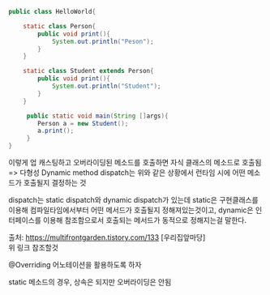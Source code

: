 ```java
public class HelloWorld{

    static class Person{
        public void print(){
            System.out.println("Peson");
        }
    }

    static class Student extends Person{
        public void print(){
            System.out.println("Student");
        }
    }

     public static void main(String []args){
        Person a = new Student();
        a.print();
     }
}
```
이렇게 업 캐스팅하고 오버라이딩된 메소드를 호출하면 자식 클래스의 메소드로 호출됨 => 다형성
Dynamic method dispatch는 위와 같은 상황에서 런타임 시에 어떤 메소드가 호출될지 결정하는 것

dispatch는 static dispatch와 dynamic dispatch가 있는데 static은 구현클래스를 이용해 컴파일타임에서부터 어떤 메서드가 호출될지 정해져있는것이고, dynamic은 인터페이스를 이용해 참조함으로서 호출되는 메서드가 동적으로 정해지는걸 말한다.

출처: https://multifrontgarden.tistory.com/133 [우리집앞마당]   
위 링크 참조할것


@Overriding 어노테이션을 활용하도록 하자


static 메소드의 경우, 상속은 되지만 오버라이딩은 안됨